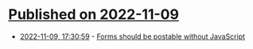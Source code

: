 # [Published on 2022-11-09](index.md)

* [2022-11-09, 17:30:59](https://lobste.rs/s/wfvpup/forms_should_be_postable_without) - [Forms should be postable without JavaScript](https://blog.jim-nielsen.com/2022/browsers-json-formdata/)
